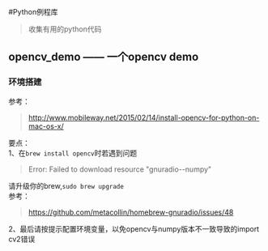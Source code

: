#Python例程库
>收集有用的python代码

## opencv_demo —— 一个opencv demo  

### 环境搭建  

参考：  
> http://www.mobileway.net/2015/02/14/install-opencv-for-python-on-mac-os-x/

要点：  
1、在`brew install opencv`时若遇到问题  
> Error: Failed to download resource "gnuradio--numpy" 

请升级你的brew,`sudo brew upgrade`  
参考：  
> https://github.com/metacollin/homebrew-gnuradio/issues/48  

2、最后请按提示配置环境变量，以免opencv与numpy版本不一致导致的import cv2错误
